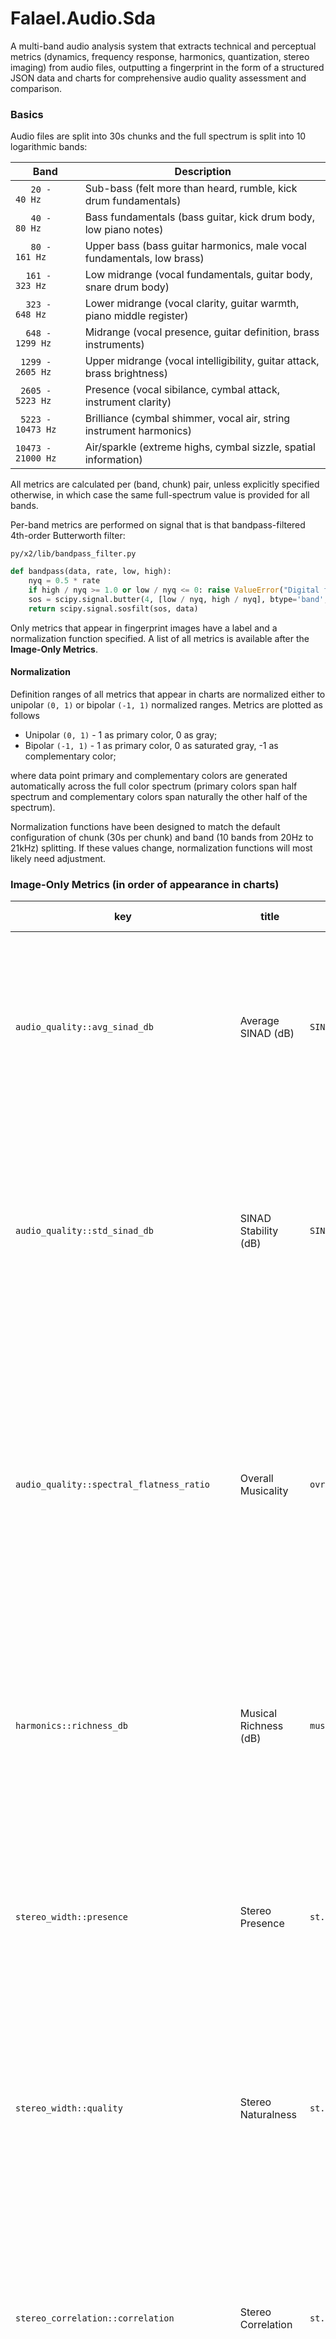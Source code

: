# Falael.Audio.Sda

A multi-band audio analysis system that extracts technical and perceptual metrics (dynamics, frequency response, harmonics, quantization, stereo imaging) from audio files, outputting a fingerprint in the form of a structured JSON data and charts for comprehensive audio quality assessment and comparison.

### Basics

Audio files are split into 30s chunks and the full spectrum is split into 10 logarithmic bands:

|Band|Description
|--|-- 
| `   20 -    40 Hz` | Sub-bass (felt more than heard, rumble, kick drum fundamentals)
| `   40 -    80 Hz` | Bass fundamentals (bass guitar, kick drum body, low piano notes)
| `   80 -   161 Hz` | Upper bass (bass guitar harmonics, male vocal fundamentals, low brass)
| `  161 -   323 Hz` | Low midrange (vocal fundamentals, guitar body, snare drum body)
| `  323 -   648 Hz` | Lower midrange (vocal clarity, guitar warmth, piano middle register)
| `  648 -  1299 Hz` | Midrange (vocal presence, guitar definition, brass instruments)
| ` 1299 -  2605 Hz` | Upper midrange (vocal intelligibility, guitar attack, brass brightness)
| ` 2605 -  5223 Hz` | Presence (vocal sibilance, cymbal attack, instrument clarity)
| ` 5223 - 10473 Hz` | Brilliance (cymbal shimmer, vocal air, string instrument harmonics)
| `10473 - 21000 Hz` | Air/sparkle (extreme highs, cymbal sizzle, spatial information)

All metrics are calculated per (band, chunk) pair, unless explicitly specified otherwise, in which case the same full-spectrum value is provided for all bands.

Per-band metrics are performed on signal that is that bandpass-filtered 4th-order Butterworth filter:

`py/x2/lib/bandpass_filter.py`
```python
def bandpass(data, rate, low, high):
    nyq = 0.5 * rate
    if high / nyq >= 1.0 or low / nyq <= 0: raise ValueError("Digital filter critical frequencies must be 0 < Wn < 1")
    sos = scipy.signal.butter(4, [low / nyq, high / nyq], btype='band', output='sos')
    return scipy.signal.sosfilt(sos, data)
```

Only metrics that appear in fingerprint images have a label and a normalization function specified. A list of all metrics is available after the __Image-Only Metrics__.

#### Normalization

Definition ranges of all metrics that appear in charts are normalized either to unipolar `(0, 1)` or bipolar `(-1, 1)` normalized ranges. Metrics are plotted as follows 

- Unipolar `(0, 1)` - 1 as primary color, 0 as gray;
- Bipolar `(-1, 1)` - 1 as primary color, 0 as saturated gray, -1 as complementary color;

where data point primary and complementary colors are generated automatically across the full color spectrum (primary colors span half spectrum and complementary colors span naturally the other half of the spectrum).

Normalization functions have been designed to match the default configuration of chunk (30s per chunk) and band (10 bands from 20Hz to 21kHz) splitting. If these values change, normalization functions will most likely need adjustment.

### Image-Only Metrics (in order of appearance in charts)

|key|title|label|def. range|norm. fn|description|algo (py)
|--|--|--|--|--|--|--
|`audio_quality::avg_sinad_db`| Average SINAD (dB) | `SINAD` | 0 to 120 dB | Unipolar `(0, 1)` <br /> Sigmoid normalization: <br /> -- 40.0 dB → 0.05 (poor quality), <br /> -- 70.0 dB → 0.95 (high-end audio). <br /> Maps signal-to-noise-and-distortion ratio to audio quality - higher values indicate cleaner signal with less noise and distortion. | Average signal-to-noise-and-distortion ratio of the full-spectrum signal (all bands have the same value, that ot the full-spectrum analysis) calculated from FFT frame analysis. Measures the ratio of total signal energy to noise floor energy across all frequency bins. Higher values indicate better signal quality with lower noise and distortion levels. | SINAD calculation from FFT spectrum analysis: <br /> `windowed = frame * np.hanning(fft_size)` <br /> `fft_mag = np.abs(np.fft.rfft(windowed))` <br /> `total_energy = np.sum(fft_mag ** 2)` <br /> `noise_energy = (noise_floor_mag ** 2) * len(fft_mag)` <br /> `sinad_db = 10 * np.log10(total_energy / noise_energy)` <br /> `avg_sinad_db = np.mean([frame_sinads])`
|`audio_quality::std_sinad_db`| SINAD Stability (dB) | `SINAD.stab` | 0 to 30 dB | Bipolar `(-1, 1)` <br /> Inverted sigmoid normalization: <br /> -- 0.0 dB → 0.95 (perfect stability), <br /> -- 8.0 dB → 0.0 (neutral stability), <br /> -- 16.0 dB → -0.95 (very poor stability). <br /> Maps SINAD variation to stability quality - lower standard deviation indicates more consistent signal quality. | Standard deviation of signal-to-noise-and-distortion ratio across all analyzed frames in the full-spectrum signal (all bands have the same value, that ot the full-spectrum analysis). Measures the consistency of signal quality within the chunk. Lower values indicate stable signal quality, higher values suggest varying noise/distortion levels. | SINAD standard deviation calculation from FFT frame analysis: <br /> `windowed = frame * np.hanning(fft_size)` <br /> `fft_mag = np.abs(np.fft.rfft(windowed))` <br /> `total_energy = np.sum(fft_mag ** 2)` <br /> `noise_energy = (noise_floor_mag ** 2) * len(fft_mag)` <br /> `sinad_db = 10 * np.log10(total_energy / noise_energy)` <br /> `std_sinad_db = np.std([frame_sinads])`
|`audio_quality::spectral_flatness_ratio`| Overall Musicality | `ovrl.mus` | 0.0 to 1.0 | Bipolar `(-1, 1)` <br /> Musical center normalization: <br /> -- 0.3-0.5 → 0.95 (musical sweet spot), <br /> -- 0.4 → 0.95 (optimal musicality), <br /> -- 0.0 or 1.0 → -0.95 (extreme penalty). <br /> Maps spectral flatness to musicality with quality declining away from natural musical range. Values in sweet spot indicate musical content, extreme values indicate pure tones or noise. | Spectral flatness ratio of the full-spectrum signal (all bands have the same value, that ot the full-spectrum analysis) measuring overall musicality. Represents the balance between tonal and noise-like characteristics across the entire frequency range. Values around 0.4 indicate optimal musical content, while values near 0.0 (pure tones) or 1.0 (pure noise) receive negative scores. | spectral flatness ratio from full-spectrum analysis: <br /> `spectral_flatness_ratio = geometric_mean / arithmetic_mean` <br /> `flatness_ratio = geo_mean / arith_mean` <br /> (from harmonics_full_spectrum analysis)
|`harmonics::richness_db`| Musical Richness (dB) | `mus.rich` | 0 to 100 dB | Unipolar `(0, 1)` <br /> Sigmoid normalization: <br /> -- 0 dB → 0.05 (flat/boring), <br /> -- 100 dB → 0.95 (rich musical content). <br /> Maps spectral flatness to musical richness - higher values indicate more tonal/harmonic content. | Spectral flatness of the bandpass-filtered signal converted to dB scale. Measures how tonal vs. noise-like the frequency band is. Lower flatness (higher dB values) indicates more harmonic/musical content, higher flatness (lower dB values) indicates more noise-like content. | spectral flatness analysis using overlapping FFT frames: <br /> `windowed = frame * np.hanning(fft_size)` <br /> `mag = np.abs(np.fft.rfft(windowed))` <br /> `geo_mean = np.exp(np.mean(np.log(mag_spectrum)))` <br /> `arith_mean = np.mean(mag_spectrum)` <br /> `flatness = geo_mean / arith_mean` <br /> `richness_db = -np.log10(flatness) * 10`
|`stereo_width::presence`| Stereo Presence | `st.presence` | 0.0 to 1.0 | Unipolar `(0, 1)` <br /> Linear clipping normalization: <br /> -- 0.0 → 0.0 (no stereo presence), <br /> -- 1.0 → 1.0 (full stereo presence). <br /> Maps stereo width to presence perception using exponential saturation curve. | Stereo presence derived from width ratio using exponential approach to saturation. Measures the perceived stereo width within the frequency band. Values approach 1.0 asymptotically as width increases, representing diminishing returns of very wide stereo content. <br /> <br /> A visualization component of `stereo_width::width_ratio`. | exponential presence calculation from width ratio: <br /> `width_ratio = side_amplitude / mid_amplitude` <br /> `presence = 1 - np.exp(-width_ratio * 2.0 / 2.0)` <br /> `presence = 1 - np.exp(-width_ratio)`
|`stereo_width::quality`| Stereo Naturalness | `st.natrl` | -1.0 to 1.0 | Bipolar `(-1, 1)` <br /> Linear clipping normalization: <br /> -- -1.0 → -1.0 (completely broken), <br /> -- 0.0 → 0.0 (poor quality), <br /> -- 1.0 → 1.0 (perfect quality). <br /> Maps stereo width to naturalness perception using piecewise quality function. | Stereo quality derived from width ratio using piecewise function. Measures the naturalness of stereo width within the frequency band. Values above 0 indicate natural stereo, values below 0 indicate problematic phase or width issues. <br /> <br /> A visualization component of `stereo_width::width_ratio`. | piecewise quality calculation from width ratio: <br /> `if width_ratio < 1.0: quality = 1.0` <br /> `elif width_ratio <= 2.0: quality = 1.0 - (width_ratio - 1.0)` <br /> `elif width_ratio <= 2.3: quality = -0.95 * (width_ratio - 2.0) / 0.3` <br /> `else: quality = -1.0`
|`stereo_correlation::correlation`| Stereo Correlation | `st.corr` | -1.0 to 1.0 | Bipolar `(-1, 1)` <br /> Linear clipping normalization: <br /> -- -1.0 → -1.0 (anti-correlated), <br /> -- 0.0 → 0.0 (uncorrelated), <br /> -- 1.0 → 1.0 (perfectly correlated). <br /> Maps linear relationship between stereo channels - values indicate amplitude correlation between left and right channels. | Correlation coefficient between left and right channels in the bandpass-filtered signal. Measures the similarity between stereo channels within the frequency band. Values near 1.0 indicate highly correlated (mono-like) content, values near 0.0 indicate uncorrelated content, and values near -1.0 indicate anti-correlated content. | stereo correlation calculation using Pearson correlation: <br /> `left_band = bandpass(left, rate, f_low, f_high)` <br /> `right_band = bandpass(right, rate, f_low, f_high)` <br /> `correlation = np.corrcoef(left_band, right_band)[0, 1]`
|`stereo_phase::coherence`| Stereo Phase Coherence | `st.phase` | 0.0 to 1.0 | Unipolar `(0, 1)` <br /> Linear clipping normalization: <br /> -- 0.0 → 0.0 (random phases), <br /> -- 1.0 → 1.0 (perfect phase lock). <br /> Maps phase relationship between stereo channels - values indicate degree of phase alignment across frequency spectrum. | Phase coherence between left and right channels in the bandpass-filtered signal using FFT phase analysis. Measures how phase-locked the stereo channels are within the frequency band. Values near 1.0 indicate strong phase coherence (mono-like content), values near 0.0 indicate random phase relationship (wide stereo content). | phase coherence calculation using FFT phase analysis: <br /> `left_fft = np.fft.fft(left_windowed)` <br /> `right_fft = np.fft.fft(right_windowed)` <br /> `phase_left = np.angle(left_fft)` <br /> `phase_right = np.angle(right_fft)` <br /> `phase_diff = phase_left - phase_right` <br /> `coherence = np.mean(np.abs(np.cos(phase_diff)))`
|`quantization::avg_noise_floor_db`| Quantization Noise Floor (dB) | `noise Q` | -200 to -20 dBFS | Unipolar `(0, 1)` <br /> Inverted sigmoid normalization: <br /> -- -200 dBFS → 0.95 (excellent quality), <br /> -- -20 dBFS → 0.05 (poor quality). <br /> Maps quantization noise floor to audio quality - lower noise floors indicate better quantization quality. | Average noise floor level of the bandpass-filtered signal calculated from FFT spectrum analysis. Measures the background quantization noise level. Lower values indicate less quantization noise and higher digital audio quality. | noise floor estimation from FFT spectrum: <br /> `windowed = frame * np.hanning(frame_size)` <br /> `fft_mag = np.abs(np.fft.fft(windowed))` <br /> `noise_floor = np.percentile(fft_mag, percentile)` <br /> `noise_floor_db = 20 * np.log10(noise_floor)` <br /> `avg_noise_floor_db = np.mean([artifacts['noise_floor_db']])`
|`quantization::noise_floor_std_db`| Noise Floor Stability (dB) | `noise st` | 0 to 40 dB | Unipolar `(0, 1)` <br /> Inverted sigmoid normalization: <br /> -- 0.0 dB → 0.95 (perfect consistency), <br /> -- 20.0 dB → 0.05 (high variability). <br /> Maps noise floor variability to stability quality - lower standard deviation indicates more consistent quantization noise. | Standard deviation of noise floor measurements across all frames in the bandpass-filtered signal. Measures the consistency of quantization noise levels. Lower values indicate stable quantization behavior, higher values suggest variable or problematic quantization. | noise floor standard deviation from FFT analysis: <br /> `windowed = frame * np.hanning(frame_size)` <br /> `fft_mag = np.abs(np.fft.fft(windowed))` <br /> `noise_floor_db = 20 * np.log10(np.percentile(fft_mag, percentile))` <br /> `noise_floor_std_db = np.std([artifacts['noise_floor_db']])`
|`quantization::dynamic_range_db`| Dynamic Range (dB) | `dyn.rng` | 0 to 300 dB | Bipolar `(-1, 1)` <br /> Piecewise sigmoid normalization: <br /> -- 20.0 dB → -0.95 (practical minimum), <br /> -- 110.0 dB → 0.0 (midpoint), <br /> -- 200.0 dB → 0.95 (practical maximum). <br /> Maps dynamic range to audio quality - higher values indicate better separation between signal and noise floor. | Dynamic range of the bandpass-filtered signal calculated as the difference between peak level and average noise floor. Measures the separation between the loudest signal content and the quantization noise floor. Higher values indicate better signal-to-noise ratio and quantization quality. | dynamic range calculation from peak and noise floor: <br /> `peak_level = 20 * np.log10(np.max(np.abs(band_signal)))` <br /> `avg_noise_floor = np.mean([artifacts['noise_floor_db']])` <br /> `dynamic_range_db = peak_level - avg_noise_floor`
|`dynamic_range::peak_to_noise_ratio_db`| Peak-to-Noise Ratio (dB) | `dyn.PTNR` | 0 to 300 dB | Bipolar `(-1, 1)` <br /> Sigmoid normalization: <br /> -- 40.0 dB → -0.95 (poor quality), <br /> -- 120.0 dB → 0.0 (neutral quality), <br /> -- 200.0 dB → 0.95 (excellent quality). <br /> Maps peak-to-noise ratio to dynamic range quality - higher values indicate better separation between signal peaks and noise floor. | Peak-to-noise ratio calculated as the difference between bandpass-filtered signal peak level and quantization noise floor. Measures the dynamic range between the loudest signal content and the noise floor within the frequency band. Higher values indicate better signal-to-noise performance and lower noise floor. | peak-to-noise ratio calculation: <br /> `peak_dbfs = dynamics_peak_level` <br /> `noise_floor_db = quantization_avg_noise_floor_db` <br /> `peak_to_noise_ratio_db = peak_dbfs - noise_floor_db`
|`dynamic_range::signal_to_noise_ratio_db`| Signal-to-Noise Ratio (dB) | `dyn.STNR` | 0 to 200 dB | Bipolar `(-1, 1)` <br /> Sigmoid normalization: <br /> -- 20.0 dB → -0.95 (poor quality), <br /> -- 100.0 dB → 0.0 (neutral quality), <br /> -- 180.0 dB → 0.95 (excellent quality). <br /> Maps signal-to-noise ratio to dynamic range quality - higher values indicate better separation between average signal level and noise floor. | Signal-to-noise ratio calculated as the difference between bandpass-filtered signal RMS level and quantization noise floor. Measures the dynamic range between the average signal content and the noise floor within the frequency band. Higher values indicate better signal-to-noise performance and cleaner audio quality. | signal-to-noise ratio calculation: <br /> `rms_dbfs = dynamics_rms_level` <br /> `noise_floor_db = quantization_avg_noise_floor_db` <br /> `signal_to_noise_ratio_db = rms_dbfs - noise_floor_db`
|`dynamic_range::overall_avg_crest_factor_db`| Overall Average Crest Factor (dB) | `ovrl.dyn` | 0 to 30 dB | Bipolar `(-1, 1)` <br /> Sigmoid normalization: <br /> -- 3.0 dB → -0.95 (heavily compressed), <br /> -- 8.0 dB → 0.0 (neutral dynamics), <br /> -- 16.0 dB → 0.95 (natural dynamics). <br /> Maps overall crest factor to dynamic range quality - higher values indicate more natural, less compressed audio. | Overall average crest factor of the full-spectrum signal (all bands have the same value, that ot the full-spectrum analysis) representing the global dynamic character. Measures the average peak-to-RMS ratio across all frames in the entire frequency spectrum. Higher values indicate more natural dynamics, lower values suggest compression or limiting. | overall crest factor from full-spectrum dynamics analysis: <br /> `overall_avg_crest_factor_db = dynamics_full_spectrum_avg_crest_factor_db`
|`dynamics::crest_factor_db`| Crest Factor (dB) | `dynamics` | 0 to 96 dB | Unipolar `(0, 1)` <br /> Sigmoid normalization: <br /> -- 3 dB → 0.05 (compressed), <br /> -- 20 dB → 0.95 (natural dynamics). <br /> Maps heavily compressed audio to low values, natural dynamics to high values. | Difference between peak and RMS level of the bandpass-filtered signal. Indicates the dynamic character of the frequency band - lower values suggest more compressed/consistent levels, higher values indicate more transient/impulsive content. | difference between peak and RMS level of the bandpass-filtered signal: <br /> `crest_factor_db = peak_dbfs - rms_dbfs  # only if both are not -inf`
|`dynamics::avg_crest_factor_db`| Crest Frame Factor Avg. (dB) | `avg.dyn` | 0 to 96 dB | Unipolar `(0, 1)` <br /> Sigmoid normalization: <br /> -- 3 dB → 0.05 (compressed), <br /> -- 16 dB → 0.95 (natural dynamics). <br /> Maps heavily compressed audio to low values, natural dynamics to high values. | Mean crest factor across all frames within the frequency band, using noise floor for zero-RMS frames. Represents the average ratio of peak-to-RMS levels throughout the chunk - higher values indicate consistently transient/impulsive content, lower values suggest more sustained character. | mean crest factor across all frames, using noise floor for zero-RMS frames: <br /> `frame_crest_factors = [peak / max(rms, 1e-12) for peak, rms in zip(frame_peaks, frame_rms)]` <br/> `avg_crest_factor = np.mean(frame_crest_factors)` <br/> `avg_crest_factor_db = 20 * np.log10(avg_crest_factor)`
|`freq_response::avg_magnitude_db`| Relative Frequency Balance (dB) | `rel.lvl` | -60 to 30 dB | Bipolar `(-1, 1)` <br /> Sigmoid normalization: <br /> -- -3 dB → 0.0 (neutral), <br /> -- -30 dB → -0.95 (low extreme), <br /> -- 10 dB → 0.95 (high extreme). <br /> Maps frequency balance relative to uniform distribution. | Relative energy density of the frequency band compared to uniform distribution across the 20 Hz to 21,000 Hz analysis range. Calculated using overlapping FFT frames with Hanning window. Positive values indicate the band is louder than average, negative values indicate it's quieter than average. | FFT-based frequency analysis with overlapping frames: <br /> `windowed = frame * np.hanning(fft_size)` <br /> `fft_mag = np.abs(np.fft.rfft(windowed))` <br /> `avg_fft = np.mean(frames_ffts, axis=0)` <br /> `band_energy_density = band_energy / band_width` <br /> `balance_db = 20 * np.log10(band_energy_density / expected_energy_density)`
|`quantization::estimated_bits`| Estimated Bit Depth | `bit depth` | 1 to 32 bits | Unipolar `(0, 1)` <br /> Sigmoid normalization: <br /> -- 6.0 bits → 0.05 (very poor), <br /> -- 24.0 bits → 0.95 (excellent quality). <br /> Maps effective bit depth to audio quality - higher values indicate better quantization resolution. | Estimated effective bit depth of the bandpass-filtered signal by analyzing quantization levels. Measures the resolution of the digital audio quantization. Higher bit depths indicate finer amplitude resolution and lower quantization noise. | bit depth estimation from unique amplitude levels: <br /> `signal = signal - np.mean(signal)` <br /> `sorted_signal = np.sort(np.abs(signal[signal != 0]))` <br /> `unique_levels = count_unique_with_tolerance(sorted_signal)` <br /> `estimated_bits = np.log2(num_levels * 2)`
|`quantization::unique_levels`| Digital Resolution | `digit.res` | 1 to 1000000 levels | Unipolar `(0, 1)` <br /> Logarithmic normalization: <br /> -- 100 levels → 0.0 (poor quality), <br /> -- 100000 levels → 0.95 (excellent quality). <br /> Maps number of unique amplitude levels to digital resolution quality - higher values indicate finer quantization resolution. | Number of unique amplitude levels detected in the bandpass-filtered signal with tolerance for floating point precision. Measures the granularity of the digital audio quantization. More unique levels indicate higher resolution and less coarse quantization. | unique amplitude level counting with tolerance: <br /> `signal = signal - np.mean(signal)` <br /> `sorted_signal = np.sort(np.abs(signal[signal != 0]))` <br /> `unique_levels = count_unique_with_tolerance(sorted_signal, tolerance)` <br /> `num_levels = len(unique_levels)`
|`audio_quality::quantization_efficiency`| Quantization Efficiency | `dither.effy` | 0.0 to 1.0+ | Unipolar `(0, 1)` <br /> Triangular normalization: <br /> -- ≤0.25 → 0.0 (underused quantization), <br /> -- 0.575 → 1.0 (natural utilization), <br /> -- ≥0.85 → 0.0 (overused quantization). <br /> Maps ratio of actual to theoretical quantization levels with quality declining away from natural point. Lower values indicate underutilized quantization, higher values indicate overutilized/artificial quantization. | Efficiency ratio of actual unique amplitude levels to theoretical levels based on estimated bit depth. Measures quantization utilization within the frequency band. Values around 0.575 represent natural audio characteristics, while deviation in either direction suggests quality issues - underutilization (too few levels used) or overutilization (unnaturally high level usage). Note: 0.575 as optimal point is an assumption based on typical natural audio behavior. | quantization efficiency calculation: <br /> `theoretical_levels = 2 ** estimated_bits` <br /> `quantization_efficiency = unique_levels / theoretical_levels`
|`quantization::avg_spectral_slope_db`| Dithering Quality (dB) | `dither Q` | -60 to 20 dB | Bipolar `(-1, 1)` <br /> Sigmoid normalization: <br /> -- -20.0 dB → 0.95 (natural rolloff, good), <br /> -- -5.0 dB → 0.0 (moderate rolloff, neutral), <br /> -- 10.0 dB → -0.95 (flat/boosted highs, poor). <br /> Maps spectral slope to dithering quality - steeper negative slopes indicate better quantization behavior. | Average spectral slope between mid and high frequencies in the bandpass-filtered signal. Measures the high-frequency rolloff characteristics which indicate quantization noise patterns. Steeper negative slopes suggest natural rolloff, flatter slopes indicate quantization artifacts or poor dithering. | spectral slope calculation from FFT analysis: <br /> `windowed = frame * np.hanning(frame_size)` <br /> `fft_mag = np.abs(np.fft.fft(windowed))` <br /> `mid_energy = np.mean(fft_mag[mid_idx:high_idx])` <br /> `high_energy = np.mean(fft_mag[high_idx:])` <br /> `spectral_slope_db = 20 * np.log10(high_energy / mid_energy)` <br /> `avg_spectral_slope_db = np.mean([artifacts['spectral_slope_db']])`
|`quantization::spectral_slope_std_db`| Dithering Stability (dB) | `dither st` | 0 to 30 dB | Unipolar `(0, 1)` <br /> Inverted sigmoid normalization: <br /> -- 0.0 dB → 0.95 (perfect consistency), <br /> -- 15.0 dB → 0.05 (high variability). <br /> Maps spectral slope variability to dithering stability - lower standard deviation indicates more consistent quantization behavior. | Standard deviation of spectral slope measurements across all frames in the bandpass-filtered signal. Measures the consistency of high-frequency rolloff characteristics. Lower values indicate stable quantization behavior, higher values suggest variable or problematic dithering. | spectral slope standard deviation from FFT analysis: <br /> `windowed = frame * np.hanning(frame_size)` <br /> `fft_mag = np.abs(np.fft.fft(windowed))` <br /> `spectral_slope_db = 20 * np.log10(high_energy / mid_energy)` <br /> `spectral_slope_std_db = np.std([artifacts['spectral_slope_db']])`
|`sparkle::sparkle`| Sparkle | `sparkle` | 0.0 to 2.0 | Unipolar `(0, 1)` <br /> Hybrid normalization: <br /> -- Linear up to 0.3 → 0.95, <br /> -- Exponential above 0.3 → 1.0. <br /> Maps high-frequency transient energy to sparkle perception - higher values indicate more high-frequency detail and brightness. | RMS energy of transients in the bandpass-filtered signal with bandwidth compensation. Measures high-frequency content and transient detail. Set to 0.0 for bands below 2kHz threshold. Higher values indicate more sparkle and high-frequency energy. | transient RMS calculation with bandwidth compensation: <br /> `frame = signal[i:i+frame_size]` <br /> `rms = np.sqrt(np.mean(np.square(frame)))` <br /> `sparkle_value = np.mean(frame_energy)` <br /> `band_octaves = np.log2(f_high / f_low)` <br /> `compensation_factor = total_octaves / band_octaves` <br /> `sparkle_compensated = sparkle_value * compensation_factor`


### All Metrics (JSON and image)

#### `dynamics`, `dynamics_full_spectrum`

|key|title|label|def. range|norm. fn|description|algo (py)
|--|--|--|--|--|--|--
|`dynamics::peak_dbfs`| Peak Level (dBFS) | - | -96 to 0 dBFS | - | Maximum absolute amplitude of the bandpass-filtered signal in dBFS. Represents the loudest instantaneous sample within the frequency band during the 30-second chunk. | max absolute amplitude of the bandpass-filtered signal, in dBFS, where signal is bandpass-filtered using 4th-order Butterworth filter: <br /> `peak = np.max(np.abs(signal))` <br /> `peak_db = 20 * np.log10(peak)  # if peak > 0 else -inf`
|`dynamics::rms_dbfs`| RMS Level (dBFS) | - | -96 to 0 dBFS | - | Root mean square amplitude of the bandpass-filtered signal in dBFS. Represents the average power level within the frequency band during the 30-second chunk, providing a measure of perceived loudness. | root mean square amplitude of the bandpass-filtered signal, in dBFS: <br /> `rms = np.sqrt(np.mean(signal ** 2))` <br/> `rms_dbfs = 20 * np.log10(rms)  # if rms > 0 else -inf`
|`dynamics::crest_factor_db`| Crest Factor (dB) | `dynamics` | 0 to 96 dB | Unipolar `(0, 1)` <br /> Sigmoid normalization: <br /> -- 3 dB → 0.05 (compressed), <br /> -- 20 dB → 0.95 (natural dynamics). <br /> Maps heavily compressed audio to low values, natural dynamics to high values. | Difference between peak and RMS level of the bandpass-filtered signal. Indicates the dynamic character of the frequency band - lower values suggest more compressed/consistent levels, higher values indicate more transient/impulsive content. | difference between peak and RMS level of the bandpass-filtered signal: <br /> `crest_factor_db = peak_dbfs - rms_dbfs  # only if both are not -inf`
|`dynamics::peak_dyn_range_db`| Peak Dynamic Range (dB) | - | 0 to 120 dB | - | Dynamic range between the quietest and loudest frame peaks within the frequency band. Measures the difference between minimum and maximum peak levels across all frames - higher values indicate greater contrast between quiet and loud moments. | dynamic range of frame-wise peak amplitudes, in dB: <br /> `min_peak = np.min(frame_peaks)` <br/> `max_peak = np.max(frame_peaks)` <br/> `peak_range_db = 20 * np.log10(max_peak / min_peak)  # or use noise floor if min_peak ~ 0`
|`dynamics::rms_dyn_range_db`| RMS Dynamic Range (dB) | - | 0 to 120 dB | - | Dynamic range between the quietest and loudest frame RMS levels within the frequency band. Measures the difference between minimum and maximum RMS levels across all frames - higher values indicate greater contrast between quiet and loud sustained periods. | dynamic range of frame-wise RMS amplitudes, in dB: <br /> `min_rms = np.min(frame_rms)` <br/> `max_rms = np.max(frame_rms)` <br/> `rms_range_db = 20 * np.log10(max_rms / min_rms)  # or use noise floor if min_rms ~ 0`
|`dynamics::avg_crest_factor_db`| Crest Frame Factor Avg. (dB) | `avg.dyn` | 0 to 96 dB | Unipolar `(0, 1)` <br /> Sigmoid normalization: <br /> -- 3 dB → 0.05 (compressed), <br /> -- 16 dB → 0.95 (natural dynamics). <br /> Maps heavily compressed audio to low values, natural dynamics to high values. | Mean crest factor across all frames within the frequency band, using noise floor for zero-RMS frames. Represents the average ratio of peak-to-RMS levels throughout the chunk - higher values indicate consistently transient/impulsive content, lower values suggest more sustained character. | mean crest factor across all frames, using noise floor for zero-RMS frames: <br /> `frame_crest_factors = [peak / max(rms, 1e-12) for peak, rms in zip(frame_peaks, frame_rms)]` <br/> `avg_crest_factor = np.mean(frame_crest_factors)` <br/> `avg_crest_factor_db = 20 * np.log10(avg_crest_factor)`
|`dynamics::crest_factor_std_db`| Crest Frame Factor Std. (dB) | - | 0 to 96 dB | - | Standard deviation of frame crest factors within the frequency band, scaled to dB. Measures the variability of peak-to-RMS ratios across frames - higher values indicate inconsistent dynamic character (mix of transient and sustained content), lower values suggest consistent behavior. | standard deviation of frame crest factors, scaled to dB: <br /> `crest_factor_std_db = np.std(frame_crest_factors)` <br/> `crest_factor_std_db = 20 * np.log10(crest_factor_std_db + 1e-12)`
|`dynamics_full_spectrum::peak_dbfs`| Peak Level (dBFS) | - | -96 to 0 dBFS | - | Maximum absolute amplitude of the full-spectrum signal in dBFS. Represents the loudest instantaneous sample during the 30-second chunk. | max absolute amplitude of the full-spectrum signal, in dBFS: <br /> `peak = np.max(np.abs(signal))` <br /> `peak_dbfs = 20 * np.log10(peak)  # if peak > 0 else -inf`
|`dynamics_full_spectrum::rms_dbfs`| RMS Level (dBFS) | - | -96 to 0 dBFS | - | Root mean square amplitude of the full-spectrum signal in dBFS. Represents the average power level during the 30-second chunk, providing a measure of perceived loudness. | root mean square amplitude of the full-spectrum signal, in dBFS: <br /> `rms = np.sqrt(np.mean(signal ** 2))` <br/> `rms_dbfs = 20 * np.log10(rms)  # if rms > 0 else -inf`
|`dynamics_full_spectrum::crest_factor_db`| Crest Factor (dB) | - | 0 to 96 dB | - | Difference between peak and RMS level of the full-spectrum signal. Indicates the dynamic character - lower values suggest more compressed/consistent levels, higher values indicate more transient/impulsive content. | difference between peak and RMS level of the full-spectrum signal: <br /> `crest_factor_db = peak_dbfs - rms_dbfs  # only if both are not -inf`
|`dynamics_full_spectrum::peak_dyn_range_db`| Peak Dynamic Range (dB) | - | 0 to 120 dB | - | Dynamic range between the quietest and loudest frame peaks in the full-spectrum signal. Measures the difference between minimum and maximum peak levels across all frames - higher values indicate greater contrast between quiet and loud moments. | dynamic range of frame-wise peak amplitudes, in dB: <br /> `min_peak = np.min(frame_peaks)` <br/> `max_peak = np.max(frame_peaks)` <br/> `peak_range_db = 20 * np.log10(max_peak / min_peak)  # or use noise floor if min_peak ~ 0`
|`dynamics_full_spectrum::rms_dyn_range_db`| RMS Dynamic Range (dB) | - | 0 to 120 dB | - | Dynamic range between the quietest and loudest frame RMS levels in the full-spectrum signal. Measures the difference between minimum and maximum RMS levels across all frames - higher values indicate greater contrast between quiet and loud sustained periods. | dynamic range of frame-wise RMS amplitudes, in dB: <br /> `min_rms = np.min(frame_rms)` <br/> `max_rms = np.max(frame_rms)` <br/> `rms_range_db = 20 * np.log10(max_rms / min_rms)  # or use noise floor if min_rms ~ 0`
|`dynamics_full_spectrum::avg_crest_factor_db`| Crest Frame Factor Avg. (dB) | - | 0 to 96 dB | - | Mean crest factor across all frames in the full-spectrum signal, using noise floor for zero-RMS frames. Represents the average ratio of peak-to-RMS levels throughout the chunk - higher values indicate consistently transient/impulsive content, lower values suggest more sustained character. | mean crest factor across all frames, using noise floor for zero-RMS frames: <br /> `frame_crest_factors = [peak / max(rms, 1e-12) for peak, rms in zip(frame_peaks, frame_rms)]` <br/> `avg_crest_factor = np.mean(frame_crest_factors)` <br/> `avg_crest_factor_db = 20 * np.log10(avg_crest_factor)`
|`dynamics_full_spectrum::crest_factor_std_db`| Crest Frame Factor Std. (dB) | - | 0 to 96 dB | - | Standard deviation of frame crest factors in the full-spectrum signal, scaled to dB. Measures the variability of peak-to-RMS ratios across frames - higher values indicate inconsistent dynamic character (mix of transient and sustained content), lower values suggest consistent behavior. | standard deviation of frame crest factors, scaled to dB: <br /> `crest_factor_std_db = np.std(frame_crest_factors)` <br/> `crest_factor_std_db = 20 * np.log10(crest_factor_std_db + 1e-12)`


#### `freq_response`

|key|title|label|def. range|norm. fn|description|algo (py)
|--|--|--|--|--|--|--
|`freq_response::avg_magnitude_db`| Relative Frequency Balance (dB) | `rel.lvl` | -60 to 30 dB | Bipolar `(-1, 1)` <br /> Sigmoid normalization: <br /> -- -3 dB → 0.0 (neutral), <br /> -- -30 dB → -0.95 (low extreme), <br /> -- 10 dB → 0.95 (high extreme). <br /> Maps frequency balance relative to uniform distribution. | Relative energy density of the frequency band compared to uniform distribution across the 20 Hz to 21,000 Hz analysis range. Calculated using overlapping FFT frames with Hanning window. Positive values indicate the band is louder than average, negative values indicate it's quieter than average. | FFT-based frequency analysis with overlapping frames: <br /> `windowed = frame * np.hanning(fft_size)` <br /> `fft_mag = np.abs(np.fft.rfft(windowed))` <br /> `avg_fft = np.mean(frames_ffts, axis=0)` <br /> `band_energy_density = band_energy / band_width` <br /> `balance_db = 20 * np.log10(band_energy_density / expected_energy_density)`


#### `harmonics`, `harmonics_full_spectrum`

|key|title|label|def. range|norm. fn|description|algo (py)
|--|--|--|--|--|--|--
|`harmonics::richness_db`| Musical Richness (dB) | `mus.rich` | 0 to 100 dB | Unipolar `(0, 1)` <br /> Sigmoid normalization: <br /> -- 0 dB → 0.05 (flat/boring), <br /> -- 100 dB → 0.95 (rich musical content). <br /> Maps spectral flatness to musical richness - higher values indicate more tonal/harmonic content. | Spectral flatness of the bandpass-filtered signal converted to dB scale. Measures how tonal vs. noise-like the frequency band is. Lower flatness (higher dB values) indicates more harmonic/musical content, higher flatness (lower dB values) indicates more noise-like content. | spectral flatness analysis using overlapping FFT frames: <br /> `windowed = frame * np.hanning(fft_size)` <br /> `mag = np.abs(np.fft.rfft(windowed))` <br /> `geo_mean = np.exp(np.mean(np.log(mag_spectrum)))` <br /> `arith_mean = np.mean(mag_spectrum)` <br /> `flatness = geo_mean / arith_mean` <br /> `richness_db = -np.log10(flatness) * 10`
|`harmonics_full_spectrum::spectral_flatness_ratio`| Spectral Flatness Ratio | - | 0.0 to 1.0 | - <br /> Maps spectral flatness ratio directly - higher values indicate more noise-like content. | Spectral flatness of the full-spectrum signal up to 16kHz band limit. Measures how tonal vs. noise-like the signal is. Higher values indicate more noise-like content, lower values indicate more harmonic/tonal content. Raw ratio without dB conversion. | spectral flatness analysis using overlapping FFT frames with band limiting: <br /> `windowed = frame * np.hanning(fft_size)` <br /> `mag = np.abs(np.fft.rfft(windowed))[:spectrum_bins]` <br /> `geo_mean = np.exp(np.mean(np.log(mag_spectrum)))` <br /> `arith_mean = np.mean(mag_spectrum)` <br /> `flatness_ratio = geo_mean / arith_mean`


#### `quantization`, `quantization_full_spectrum`

|key|title|label|def. range|norm. fn|description|algo (py)
|--|--|--|--|--|--|--
|`quantization::estimated_bits`| Estimated Bit Depth | `bit depth` | 1 to 32 bits | Unipolar `(0, 1)` <br /> Sigmoid normalization: <br /> -- 6.0 bits → 0.05 (very poor), <br /> -- 24.0 bits → 0.95 (excellent quality). <br /> Maps effective bit depth to audio quality - higher values indicate better quantization resolution. | Estimated effective bit depth of the bandpass-filtered signal by analyzing quantization levels. Measures the resolution of the digital audio quantization. Higher bit depths indicate finer amplitude resolution and lower quantization noise. | bit depth estimation from unique amplitude levels: <br /> `signal = signal - np.mean(signal)` <br /> `sorted_signal = np.sort(np.abs(signal[signal != 0]))` <br /> `unique_levels = count_unique_with_tolerance(sorted_signal)` <br /> `estimated_bits = np.log2(num_levels * 2)`
|`quantization::unique_levels`| Digital Resolution | `digit.res` | 1 to 1000000 levels | Unipolar `(0, 1)` <br /> Logarithmic normalization: <br /> -- 100 levels → 0.0 (poor quality), <br /> -- 100000 levels → 0.95 (excellent quality). <br /> Maps number of unique amplitude levels to digital resolution quality - higher values indicate finer quantization resolution. | Number of unique amplitude levels detected in the bandpass-filtered signal with tolerance for floating point precision. Measures the granularity of the digital audio quantization. More unique levels indicate higher resolution and less coarse quantization. | unique amplitude level counting with tolerance: <br /> `signal = signal - np.mean(signal)` <br /> `sorted_signal = np.sort(np.abs(signal[signal != 0]))` <br /> `unique_levels = count_unique_with_tolerance(sorted_signal, tolerance)` <br /> `num_levels = len(unique_levels)`
|`quantization::avg_noise_floor_db`| Quantization Noise Floor (dB) | `noise Q` | -200 to -20 dBFS | Unipolar `(0, 1)` <br /> Inverted sigmoid normalization: <br /> -- -200 dBFS → 0.95 (excellent quality), <br /> -- -20 dBFS → 0.05 (poor quality). <br /> Maps quantization noise floor to audio quality - lower noise floors indicate better quantization quality. | Average noise floor level of the bandpass-filtered signal calculated from FFT spectrum analysis. Measures the background quantization noise level. Lower values indicate less quantization noise and higher digital audio quality. | noise floor estimation from FFT spectrum: <br /> `windowed = frame * np.hanning(frame_size)` <br /> `fft_mag = np.abs(np.fft.fft(windowed))` <br /> `noise_floor = np.percentile(fft_mag, percentile)` <br /> `noise_floor_db = 20 * np.log10(noise_floor)` <br /> `avg_noise_floor_db = np.mean([artifacts['noise_floor_db']])`
|`quantization::noise_floor_std_db`| Noise Floor Stability (dB) | `noise st` | 0 to 40 dB | Unipolar `(0, 1)` <br /> Inverted sigmoid normalization: <br /> -- 0.0 dB → 0.95 (perfect consistency), <br /> -- 20.0 dB → 0.05 (high variability). <br /> Maps noise floor variability to stability quality - lower standard deviation indicates more consistent quantization noise. | Standard deviation of noise floor measurements across all frames in the bandpass-filtered signal. Measures the consistency of quantization noise levels. Lower values indicate stable quantization behavior, higher values suggest variable or problematic quantization. | noise floor standard deviation from FFT analysis: <br /> `windowed = frame * np.hanning(frame_size)` <br /> `fft_mag = np.abs(np.fft.fft(windowed))` <br /> `noise_floor_db = 20 * np.log10(np.percentile(fft_mag, percentile))` <br /> `noise_floor_std_db = np.std([artifacts['noise_floor_db']])`
|`quantization::avg_spectral_slope_db`| Dithering Quality (dB) | `dither Q` | -60 to 20 dB | Bipolar `(-1, 1)` <br /> Sigmoid normalization: <br /> -- -20.0 dB → 0.95 (natural rolloff, good), <br /> -- -5.0 dB → 0.0 (moderate rolloff, neutral), <br /> -- 10.0 dB → -0.95 (flat/boosted highs, poor). <br /> Maps spectral slope to dithering quality - steeper negative slopes indicate better quantization behavior. | Average spectral slope between mid and high frequencies in the bandpass-filtered signal. Measures the high-frequency rolloff characteristics which indicate quantization noise patterns. Steeper negative slopes suggest natural rolloff, flatter slopes indicate quantization artifacts or poor dithering. | spectral slope calculation from FFT analysis: <br /> `windowed = frame * np.hanning(frame_size)` <br /> `fft_mag = np.abs(np.fft.fft(windowed))` <br /> `mid_energy = np.mean(fft_mag[mid_idx:high_idx])` <br /> `high_energy = np.mean(fft_mag[high_idx:])` <br /> `spectral_slope_db = 20 * np.log10(high_energy / mid_energy)` <br /> `avg_spectral_slope_db = np.mean([artifacts['spectral_slope_db']])`
|`quantization::spectral_slope_std_db`| Dithering Stability (dB) | `dither st` | 0 to 30 dB | Unipolar `(0, 1)` <br /> Inverted sigmoid normalization: <br /> -- 0.0 dB → 0.95 (perfect consistency), <br /> -- 15.0 dB → 0.05 (high variability). <br /> Maps spectral slope variability to dithering stability - lower standard deviation indicates more consistent quantization behavior. | Standard deviation of spectral slope measurements across all frames in the bandpass-filtered signal. Measures the consistency of high-frequency rolloff characteristics. Lower values indicate stable quantization behavior, higher values suggest variable or problematic dithering. | spectral slope standard deviation from FFT analysis: <br /> `windowed = frame * np.hanning(frame_size)` <br /> `fft_mag = np.abs(np.fft.fft(windowed))` <br /> `spectral_slope_db = 20 * np.log10(high_energy / mid_energy)` <br /> `spectral_slope_std_db = np.std([artifacts['spectral_slope_db']])`
|`quantization::dynamic_range_db`| Dynamic Range (dB) | `dyn.rng` | 0 to 300 dB | Bipolar `(-1, 1)` <br /> Piecewise sigmoid normalization: <br /> -- 20.0 dB → -0.95 (practical minimum), <br /> -- 110.0 dB → 0.0 (midpoint), <br /> -- 200.0 dB → 0.95 (practical maximum). <br /> Maps dynamic range to audio quality - higher values indicate better separation between signal and noise floor. | Dynamic range of the bandpass-filtered signal calculated as the difference between peak level and average noise floor. Measures the separation between the loudest signal content and the quantization noise floor. Higher values indicate better signal-to-noise ratio and quantization quality. | dynamic range calculation from peak and noise floor: <br /> `peak_level = 20 * np.log10(np.max(np.abs(band_signal)))` <br /> `avg_noise_floor = np.mean([artifacts['noise_floor_db']])` <br /> `dynamic_range_db = peak_level - avg_noise_floor`
|`quantization_full_spectrum::left_estimated_bits` <br /> `quantization_full_spectrum::right_estimated_bits` <br /> `quantization_full_spectrum::mono_estimated_bits`| Estimated Bit Depth | - | 1 to 32 bits | - | Estimated effective bit depth of the full-spectrum signal by analyzing quantization levels. Measures the resolution of the digital audio quantization. Higher bit depths indicate finer amplitude resolution and lower quantization noise. | bit depth estimation from unique amplitude levels: <br /> `signal = signal - np.mean(signal)` <br /> `sorted_signal = np.sort(np.abs(signal[signal != 0]))` <br /> `unique_levels = count_unique_with_tolerance(sorted_signal)` <br /> `estimated_bits = np.log2(num_levels * 2)`
|`quantization_full_spectrum::left_unique_levels` <br /> `quantization_full_spectrum::right_unique_levels` <br /> `quantization_full_spectrum::mono_unique_levels`| Digital Resolution | - | 1 to 1000000 levels | - | Number of unique amplitude levels detected in the full-spectrum signal with tolerance for floating point precision. Measures the granularity of the digital audio quantization. More unique levels indicate higher resolution and less coarse quantization. | unique amplitude level counting with tolerance: <br /> `signal = signal - np.mean(signal)` <br /> `sorted_signal = np.sort(np.abs(signal[signal != 0]))` <br /> `unique_levels = count_unique_with_tolerance(sorted_signal, tolerance)` <br /> `num_levels = len(unique_levels)`
|`quantization_full_spectrum::left_avg_noise_floor_db` <br /> `quantization_full_spectrum::right_avg_noise_floor_db` <br /> `quantization_full_spectrum::mono_avg_noise_floor_db`| Quantization Noise Floor (dB) | - | -200 to -20 dBFS | - | Average noise floor level of the full-spectrum signal calculated from FFT spectrum analysis. Measures the background quantization noise level. Lower values indicate less quantization noise and higher digital audio quality. | noise floor estimation from FFT spectrum: <br /> `windowed = frame * np.hanning(frame_size)` <br /> `fft_mag = np.abs(np.fft.fft(windowed))` <br /> `noise_floor = np.percentile(fft_mag, percentile)` <br /> `noise_floor_db = 20 * np.log10(noise_floor)` <br /> `avg_noise_floor_db = np.mean([artifacts['noise_floor_db']])`
|`quantization_full_spectrum::left_noise_floor_std_db` <br /> `quantization_full_spectrum::right_noise_floor_std_db` <br /> `quantization_full_spectrum::mono_noise_floor_std_db`| Noise Floor Stability (dB) | - | 0 to 40 dB | - | Standard deviation of noise floor measurements across all frames in the full-spectrum signal. Measures the consistency of quantization noise levels. Lower values indicate stable quantization behavior, higher values suggest variable or problematic quantization. | noise floor standard deviation from FFT analysis: <br /> `windowed = frame * np.hanning(frame_size)` <br /> `fft_mag = np.abs(np.fft.fft(windowed))` <br /> `noise_floor_db = 20 * np.log10(np.percentile(fft_mag, percentile))` <br /> `noise_floor_std_db = np.std([artifacts['noise_floor_db']])`
|`quantization_full_spectrum::left_avg_spectral_slope_db` <br /> `quantization_full_spectrum::right_avg_spectral_slope_db` <br /> `quantization_full_spectrum::mono_avg_spectral_slope_db`| Dithering Quality (dB) | - | -60 to 20 dB | - | Average spectral slope between mid and high frequencies in the full-spectrum signal. Measures the high-frequency rolloff characteristics which indicate quantization noise patterns. Steeper negative slopes suggest natural rolloff, flatter slopes indicate quantization artifacts or poor dithering. | spectral slope calculation from FFT analysis: <br /> `windowed = frame * np.hanning(frame_size)` <br /> `fft_mag = np.abs(np.fft.fft(windowed))` <br /> `mid_energy = np.mean(fft_mag[mid_idx:high_idx])` <br /> `high_energy = np.mean(fft_mag[high_idx:])` <br /> `spectral_slope_db = 20 * np.log10(high_energy / mid_energy)` <br /> `avg_spectral_slope_db = np.mean([artifacts['spectral_slope_db']])`
|`quantization_full_spectrum::left_spectral_slope_std_db` <br /> `quantization_full_spectrum::right_spectral_slope_std_db` <br /> `quantization_full_spectrum::mono_spectral_slope_std_db`| Dithering Stability (dB) | - | 0 to 30 dB | - | Standard deviation of spectral slope measurements across all frames in the full-spectrum signal. Measures the consistency of high-frequency rolloff characteristics. Lower values indicate stable quantization behavior, higher values suggest variable or problematic dithering. | spectral slope standard deviation from FFT analysis: <br /> `windowed = frame * np.hanning(frame_size)` <br /> `fft_mag = np.abs(np.fft.fft(windowed))` <br /> `spectral_slope_db = 20 * np.log10(high_energy / mid_energy)` <br /> `spectral_slope_std_db = np.std([artifacts['spectral_slope_db']])`
|`quantization_full_spectrum::left_dynamic_range_db` <br /> `quantization_full_spectrum::right_dynamic_range_db` <br /> `quantization_full_spectrum::mono_dynamic_range_db`| Dynamic Range (dB) | - | 0 to 300 dB | - | Dynamic range of the full-spectrum signal calculated as the difference between peak level and average noise floor. Measures the separation between the loudest signal content and the quantization noise floor. Higher values indicate better signal-to-noise ratio and quantization quality. | dynamic range calculation from peak and noise floor: <br /> `peak_level = 20 * np.log10(np.max(np.abs(signal)))` <br /> `avg_noise_floor = np.mean([artifacts['noise_floor_db']])` <br /> `dynamic_range_db = peak_level - avg_noise_floor`

#### `sparkle`

|key|title|label|def. range|norm. fn|description|algo (py)
|--|--|--|--|--|--|--
|`sparkle::sparkle`| Sparkle | `sparkle` | 0.0 to 2.0 | Unipolar `(0, 1)` <br /> Hybrid normalization: <br /> -- Linear up to 0.3 → 0.95, <br /> -- Exponential above 0.3 → 1.0. <br /> Maps high-frequency transient energy to sparkle perception - higher values indicate more high-frequency detail and brightness. | RMS energy of transients in the bandpass-filtered signal with bandwidth compensation. Measures high-frequency content and transient detail. Set to 0.0 for bands below 2kHz threshold. Higher values indicate more sparkle and high-frequency energy. | transient RMS calculation with bandwidth compensation: <br /> `frame = signal[i:i+frame_size]` <br /> `rms = np.sqrt(np.mean(np.square(frame)))` <br /> `sparkle_value = np.mean(frame_energy)` <br /> `band_octaves = np.log2(f_high / f_low)` <br /> `compensation_factor = total_octaves / band_octaves` <br /> `sparkle_compensated = sparkle_value * compensation_factor`

#### `stereo_correlation`, `stereo_phase`, `stereo_width`

|key|title|label|def. range|norm. fn|description|algo (py)
|--|--|--|--|--|--|--
|`stereo_correlation::correlation`| Stereo Correlation | `st.corr` | -1.0 to 1.0 | Bipolar `(-1, 1)` <br /> Linear clipping normalization: <br /> -- -1.0 → -1.0 (anti-correlated), <br /> -- 0.0 → 0.0 (uncorrelated), <br /> -- 1.0 → 1.0 (perfectly correlated). <br /> Maps linear relationship between stereo channels - values indicate amplitude correlation between left and right channels. | Correlation coefficient between left and right channels in the bandpass-filtered signal. Measures the similarity between stereo channels within the frequency band. Values near 1.0 indicate highly correlated (mono-like) content, values near 0.0 indicate uncorrelated content, and values near -1.0 indicate anti-correlated content. | stereo correlation calculation using Pearson correlation: <br /> `left_band = bandpass(left, rate, f_low, f_high)` <br /> `right_band = bandpass(right, rate, f_low, f_high)` <br /> `correlation = np.corrcoef(left_band, right_band)[0, 1]`
|`stereo_phase::coherence`| Stereo Phase Coherence | `st.phase` | 0.0 to 1.0 | Unipolar `(0, 1)` <br /> Linear clipping normalization: <br /> -- 0.0 → 0.0 (random phases), <br /> -- 1.0 → 1.0 (perfect phase lock). <br /> Maps phase relationship between stereo channels - values indicate degree of phase alignment across frequency spectrum. | Phase coherence between left and right channels in the bandpass-filtered signal using FFT phase analysis. Measures how phase-locked the stereo channels are within the frequency band. Values near 1.0 indicate strong phase coherence (mono-like content), values near 0.0 indicate random phase relationship (wide stereo content). | phase coherence calculation using FFT phase analysis: <br /> `left_fft = np.fft.fft(left_windowed)` <br /> `right_fft = np.fft.fft(right_windowed)` <br /> `phase_left = np.angle(left_fft)` <br /> `phase_right = np.angle(right_fft)` <br /> `phase_diff = phase_left - phase_right` <br /> `coherence = np.mean(np.abs(np.cos(phase_diff)))`
|`stereo_width::mid_rms`| Mid Channel RMS (dBFS) | - | -96 to 0 dBFS | - | RMS level of the mid (sum) component in the bandpass-filtered signal. Calculated as the average of left and right channels, representing the mono/center content within the frequency band. Higher values indicate stronger center-positioned content. | mid/side processing and RMS calculation: <br /> `left_band = bandpass(left, rate, f_low, f_high)` <br /> `right_band = bandpass(right, rate, f_low, f_high)` <br /> `mid = 0.5 * (left_band + right_band)` <br /> `mid_rms = 20 * np.log10(np.sqrt(np.mean(mid ** 2)))`
|`stereo_width::side_rms`| Side Channel RMS (dBFS) | - | -96 to 0 dBFS | - | RMS level of the side (difference) component in the bandpass-filtered signal. Calculated as the difference of left and right channels, representing the stereo/width content within the frequency band. Higher values indicate stronger stereo width and spatial information. | mid/side processing and RMS calculation: <br /> `left_band = bandpass(left, rate, f_low, f_high)` <br /> `right_band = bandpass(right, rate, f_low, f_high)` <br /> `side = 0.5 * (left_band - right_band)` <br /> `side_rms = 20 * np.log10(np.sqrt(np.mean(side ** 2)))`
|`stereo_width::width_ratio`| Stereo Width Ratio | drawn as `st.presence`, `st.natrl` | 0.0 to ∞ | - | Ratio of side channel amplitude to mid channel amplitude in the bandpass-filtered signal. Measures stereo width within the frequency band. Lower values indicate mono-like content, higher values indicate wider stereo image. <br /> <br /> Visualized by component via `stereo_width::presence` and `stereo_width::quality` | mid/side amplitude ratio calculation: <br /> `mid = 0.5 * (left_band + right_band)` <br /> `side = 0.5 * (left_band - right_band)` <br /> `width_ratio = 10^(side_rms/20) / 10^(mid_rms/20)`
|`stereo_width::presence`| Stereo Presence | `st.presence` | 0.0 to 1.0 | Unipolar `(0, 1)` <br /> Linear clipping normalization: <br /> -- 0.0 → 0.0 (no stereo presence), <br /> -- 1.0 → 1.0 (full stereo presence). <br /> Maps stereo width to presence perception using exponential saturation curve. | Stereo presence derived from width ratio using exponential approach to saturation. Measures the perceived stereo width within the frequency band. Values approach 1.0 asymptotically as width increases, representing diminishing returns of very wide stereo content. <br /> <br /> A visualization component of `stereo_width::width_ratio`. | exponential presence calculation from width ratio: <br /> `width_ratio = side_amplitude / mid_amplitude` <br /> `presence = 1 - np.exp(-width_ratio * 2.0 / 2.0)` <br /> `presence = 1 - np.exp(-width_ratio)`
|`stereo_width::quality`| Stereo Naturalness | `st.natrl` | -1.0 to 1.0 | Bipolar `(-1, 1)` <br /> Linear clipping normalization: <br /> -- -1.0 → -1.0 (completely broken), <br /> -- 0.0 → 0.0 (poor quality), <br /> -- 1.0 → 1.0 (perfect quality). <br /> Maps stereo width to naturalness perception using piecewise quality function. | Stereo quality derived from width ratio using piecewise function. Measures the naturalness of stereo width within the frequency band. Values above 0 indicate natural stereo, values below 0 indicate problematic phase or width issues. <br /> <br /> A visualization component of `stereo_width::width_ratio`. | piecewise quality calculation from width ratio: <br /> `if width_ratio < 1.0: quality = 1.0` <br /> `elif width_ratio <= 2.0: quality = 1.0 - (width_ratio - 1.0)` <br /> `elif width_ratio <= 2.3: quality = -0.95 * (width_ratio - 2.0) / 0.3` <br /> `else: quality = -1.0`

#### `audio_quality`

|key|title|label|def. range|norm. fn|description|algo (py)
|--|--|--|--|--|--|--
|`audio_quality::quantization_efficiency`| Quantization Efficiency | `dither.effy` | 0.0 to 1.0+ | Unipolar `(0, 1)` <br /> Triangular normalization: <br /> -- ≤0.25 → 0.0 (underused quantization), <br /> -- 0.575 → 1.0 (natural utilization), <br /> -- ≥0.85 → 0.0 (overused quantization). <br /> Maps ratio of actual to theoretical quantization levels with quality declining away from natural point. Lower values indicate underutilized quantization, higher values indicate overutilized/artificial quantization. | Efficiency ratio of actual unique amplitude levels to theoretical levels based on estimated bit depth. Measures quantization utilization within the frequency band. Values around 0.575 represent natural audio characteristics, while deviation in either direction suggests quality issues - underutilization (too few levels used) or overutilization (unnaturally high level usage). Note: 0.575 as optimal point is an assumption based on typical natural audio behavior. | quantization efficiency calculation: <br /> `theoretical_levels = 2 ** estimated_bits` <br /> `quantization_efficiency = unique_levels / theoretical_levels`
|`audio_quality::spectral_flatness_ratio`| Overall Musicality | `ovrl.mus` | 0.0 to 1.0 | Bipolar `(-1, 1)` <br /> Musical center normalization: <br /> -- 0.3-0.5 → 0.95 (musical sweet spot), <br /> -- 0.4 → 0.95 (optimal musicality), <br /> -- 0.0 or 1.0 → -0.95 (extreme penalty). <br /> Maps spectral flatness to musicality with quality declining away from natural musical range. Values in sweet spot indicate musical content, extreme values indicate pure tones or noise. | Spectral flatness ratio of the full-spectrum signal (all bands have the same value, that ot the full-spectrum analysis) measuring overall musicality. Represents the balance between tonal and noise-like characteristics across the entire frequency range. Values around 0.4 indicate optimal musical content, while values near 0.0 (pure tones) or 1.0 (pure noise) receive negative scores. | spectral flatness ratio from full-spectrum analysis: <br /> `spectral_flatness_ratio = geometric_mean / arithmetic_mean` <br /> `flatness_ratio = geo_mean / arith_mean` <br /> (from harmonics_full_spectrum analysis)
|`audio_quality::avg_sinad_db`| Average SINAD (dB) | `SINAD` | 0 to 120 dB | Unipolar `(0, 1)` <br /> Sigmoid normalization: <br /> -- 40.0 dB → 0.05 (poor quality), <br /> -- 70.0 dB → 0.95 (high-end audio). <br /> Maps signal-to-noise-and-distortion ratio to audio quality - higher values indicate cleaner signal with less noise and distortion. | Average signal-to-noise-and-distortion ratio of the full-spectrum signal (all bands have the same value, that ot the full-spectrum analysis) calculated from FFT frame analysis. Measures the ratio of total signal energy to noise floor energy across all frequency bins. Higher values indicate better signal quality with lower noise and distortion levels. | SINAD calculation from FFT spectrum analysis: <br /> `windowed = frame * np.hanning(fft_size)` <br /> `fft_mag = np.abs(np.fft.rfft(windowed))` <br /> `total_energy = np.sum(fft_mag ** 2)` <br /> `noise_energy = (noise_floor_mag ** 2) * len(fft_mag)` <br /> `sinad_db = 10 * np.log10(total_energy / noise_energy)` <br /> `avg_sinad_db = np.mean([frame_sinads])`
|`audio_quality::min_sinad_db`| Minimum SINAD (dB) | - | 0 to 120 dB | - | Minimum signal-to-noise-and-distortion ratio across all analyzed frames in the full-spectrum signal (all bands have the same value, that ot the full-spectrum analysis). Represents the worst-case SINAD measurement within the chunk, indicating periods of highest noise or distortion. Lower values suggest problematic segments with poor signal quality. | SINAD minimum calculation from FFT frame analysis: <br /> `windowed = frame * np.hanning(fft_size)` <br /> `fft_mag = np.abs(np.fft.rfft(windowed))` <br /> `total_energy = np.sum(fft_mag ** 2)` <br /> `noise_energy = (noise_floor_mag ** 2) * len(fft_mag)` <br /> `sinad_db = 10 * np.log10(total_energy / noise_energy)` <br /> `min_sinad_db = np.min([frame_sinads])`
|`audio_quality::max_sinad_db`| Maximum SINAD (dB) | - | 0 to 120 dB | - | Maximum signal-to-noise-and-distortion ratio across all analyzed frames in the full-spectrum signal (all bands have the same value, that ot the full-spectrum analysis). Represents the best-case SINAD measurement within the chunk, indicating periods of lowest noise and distortion. Higher values suggest optimal signal quality segments. | SINAD maximum calculation from FFT frame analysis: <br /> `windowed = frame * np.hanning(fft_size)` <br /> `fft_mag = np.abs(np.fft.rfft(windowed))` <br /> `total_energy = np.sum(fft_mag ** 2)` <br /> `noise_energy = (noise_floor_mag ** 2) * len(fft_mag)` <br /> `sinad_db = 10 * np.log10(total_energy / noise_energy)` <br /> `min_sinad_db = np.max([frame_sinads])`
|`audio_quality::std_sinad_db`| SINAD Stability (dB) | `SINAD.stab` | 0 to 30 dB | Bipolar `(-1, 1)` <br /> Inverted sigmoid normalization: <br /> -- 0.0 dB → 0.95 (perfect stability), <br /> -- 8.0 dB → 0.0 (neutral stability), <br /> -- 16.0 dB → -0.95 (very poor stability). <br /> Maps SINAD variation to stability quality - lower standard deviation indicates more consistent signal quality. | Standard deviation of signal-to-noise-and-distortion ratio across all analyzed frames in the full-spectrum signal (all bands have the same value, that ot the full-spectrum analysis). Measures the consistency of signal quality within the chunk. Lower values indicate stable signal quality, higher values suggest varying noise/distortion levels. | SINAD standard deviation calculation from FFT frame analysis: <br /> `windowed = frame * np.hanning(fft_size)` <br /> `fft_mag = np.abs(np.fft.rfft(windowed))` <br /> `total_energy = np.sum(fft_mag ** 2)` <br /> `noise_energy = (noise_floor_mag ** 2) * len(fft_mag)` <br /> `sinad_db = 10 * np.log10(total_energy / noise_energy)` <br /> `std_sinad_db = np.std([frame_sinads])`

#### `dynamic_range`

|key|title|label|def. range|norm. fn|description|algo (py)
|--|--|--|--|--|--|--
|`dynamic_range::peak_to_noise_ratio_db`| Peak-to-Noise Ratio (dB) | `dyn.PTNR` | 0 to 300 dB | Bipolar `(-1, 1)` <br /> Sigmoid normalization: <br /> -- 40.0 dB → -0.95 (poor quality), <br /> -- 120.0 dB → 0.0 (neutral quality), <br /> -- 200.0 dB → 0.95 (excellent quality). <br /> Maps peak-to-noise ratio to dynamic range quality - higher values indicate better separation between signal peaks and noise floor. | Peak-to-noise ratio calculated as the difference between bandpass-filtered signal peak level and quantization noise floor. Measures the dynamic range between the loudest signal content and the noise floor within the frequency band. Higher values indicate better signal-to-noise performance and lower noise floor. | peak-to-noise ratio calculation: <br /> `peak_dbfs = dynamics_peak_level` <br /> `noise_floor_db = quantization_avg_noise_floor_db` <br /> `peak_to_noise_ratio_db = peak_dbfs - noise_floor_db`
|`dynamic_range::signal_to_noise_ratio_db`| Signal-to-Noise Ratio (dB) | `dyn.STNR` | 0 to 200 dB | Bipolar `(-1, 1)` <br /> Sigmoid normalization: <br /> -- 20.0 dB → -0.95 (poor quality), <br /> -- 100.0 dB → 0.0 (neutral quality), <br /> -- 180.0 dB → 0.95 (excellent quality). <br /> Maps signal-to-noise ratio to dynamic range quality - higher values indicate better separation between average signal level and noise floor. | Signal-to-noise ratio calculated as the difference between bandpass-filtered signal RMS level and quantization noise floor. Measures the dynamic range between the average signal content and the noise floor within the frequency band. Higher values indicate better signal-to-noise performance and cleaner audio quality. | signal-to-noise ratio calculation: <br /> `rms_dbfs = dynamics_rms_level` <br /> `noise_floor_db = quantization_avg_noise_floor_db` <br /> `signal_to_noise_ratio_db = rms_dbfs - noise_floor_db`
|`dynamic_range::overall_avg_crest_factor_db`| Overall Average Crest Factor (dB) | `ovrl.dyn` | 0 to 30 dB | Bipolar `(-1, 1)` <br /> Sigmoid normalization: <br /> -- 3.0 dB → -0.95 (heavily compressed), <br /> -- 8.0 dB → 0.0 (neutral dynamics), <br /> -- 16.0 dB → 0.95 (natural dynamics). <br /> Maps overall crest factor to dynamic range quality - higher values indicate more natural, less compressed audio. | Overall average crest factor of the full-spectrum signal (all bands have the same value, that ot the full-spectrum analysis) representing the global dynamic character. Measures the average peak-to-RMS ratio across all frames in the entire frequency spectrum. Higher values indicate more natural dynamics, lower values suggest compression or limiting. | overall crest factor from full-spectrum dynamics analysis: <br /> `overall_avg_crest_factor_db = dynamics_full_spectrum_avg_crest_factor_db`

